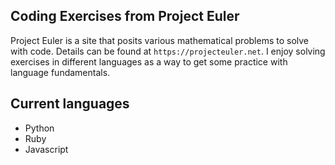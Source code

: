 ## Coding Exercises from Project Euler

Project Euler is a site that posits various mathematical problems to solve with code. Details can be found at `https://projecteuler.net`. I enjoy solving exercises in different languages as a way to get some practice with language fundamentals.

## Current languages

-   Python
-   Ruby
-   Javascript
